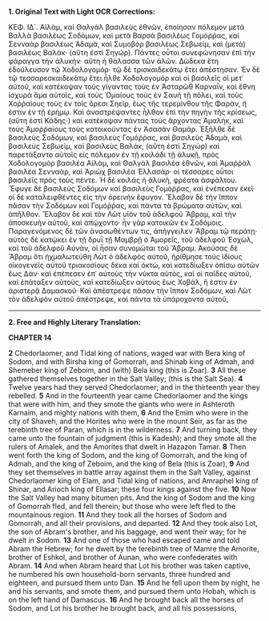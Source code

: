 **1. Original Text with Light OCR Corrections:**

ΚΕΦ. ΙΔ´.
Αἰλὰμ, καὶ Θαλγὰλ βασιλεὺς ἐθνῶν, ἐποίησαν πόλεμον μετὰ Βαλλὰ βασιλέως Σοδόμων, καὶ μετὰ Βαρσὰ βασιλέως Γομόῤῥας, καὶ Σενναὰρ βασιλέως Ἀδαμὰ, καὶ Συμοβὸρ βασιλέως Σεβωεὶμ, καὶ (μετὰ) βασιλέως Βαλάκ· (αὕτη ἐστὶ Σηγώρ). Πάντες οὗτοι συνεφώνησαν ἐπὶ τὴν φάραγγα τὴν ἁλυκήν· αὕτη ἡ θάλασσα τῶν ἁλῶν. Δώδεκα ἔτη ἐδούλευσον τῷ Χοδολογομόρ· τῷ δὲ τρισκαιδεκάτῳ ἔτει ἀπέστησαν. Ἐν δὲ τῷ τεσσαρεσκαιδεκάτῳ ἔτει ἦλθε Χοδολογομὸρ καὶ οἱ βασιλεῖς οἱ μετ᾽ αὐτοῦ, καὶ κατέκοψαν τοὺς γίγαντας τοὺς ἐν Ἀσταρὼθ Καρναΐν, καὶ ἔθνη ἰσχυρὰ ἅμα αὐτοῖς, καὶ τοὺς Ὁμαίους τοὺς ἐν Σαυὴ τῇ πόλει, καὶ τοὺς Χοῤῥαίους τοὺς ἐν τοῖς ὄρεσι Σηεὶρ, ἕως τῆς τερεμίνθου τῆς Φαρὰν, ἥ ἐστιν ἐν τῇ ἐρήμῳ. Καὶ ἀναστρέψαντες ἦλθον ἐπὶ τὴν πηγὴν τῆς κρίσεως, (αὕτη ἐστὶ Κάδης·) καὶ κατέκοψαν πάντας τοὺς ἄρχοντας Ἀμαλὴκ, καὶ τοὺς Ἀμοῤῥαίους τοὺς κατοικοῦντας ἐν Ἀσασὰν Θαμάρ. Ἐξῆλθε δὲ βασιλεὺς Σοδόμων, καὶ βασιλεὺς Γομόῤῥας, καὶ βασιλεὺς Ἀδαμὰ, καὶ βασιλεὺς Σεβωεὶμ, καὶ βασιλεὺς Βαλάκ, (αὕτη ἐστὶ Σηγώρ) καὶ παρετάξαντο αὐτοῖς εἰς πόλεμον ἐν τῇ κοιλάδι τῇ ἁλυκῇ, πρὸς Χοδολογομὸρ βασιλέα Αἰλὰμ, καὶ Θαλγὰλ βασιλέα ἐθνῶν, καὶ Ἀμαῤῥὰλ βασιλέα Σενναὰρ, καὶ Ἀριὼχ βασιλέα Ἐλλασάρ· οἱ τέσσαρες οὗτοι βασιλεῖς πρὸς τοὺς πέντε. Ἡ δὲ κοιλάς ἡ ἁλυκὴ, φρέατα ἀσφάλτου. Ἔφυγε δὲ βασιλεὺς Σοδόμων καὶ βασιλεὺς Γομόῤῥας, καὶ ἐνέπεσαν ἐκεῖ· οἱ δὲ καταλειφθέντες εἰς τὴν ὀρεινὴν ἔφυγον. Ἔλαβον δὲ τὴν ἵππον πᾶσαν τὴν Σοδόμων καὶ Γομόῤῥας, καὶ πάντα τὰ βρώματα αὐτῶν, καὶ ἀπῆλθον. Ἔλαβον δὲ καὶ τὸν Λὼτ υἱὸν τοῦ ἀδελφοῦ Ἄβραμ, καὶ τὴν ἀποσκευὴν αὐτοῦ, καὶ ἀπῴχοντο· ἦν γὰρ κατοικῶν ἐν Σοδόμοις. Παραγενόμενος δὲ τῶν ἀνασωθέντων τις, ἀπήγγειλεν Ἄβραμ τῷ περάτῃ· αὐτὸς δὲ κατῴκει ἐν τῇ δρυῒ τῇ Μαμβρῇ ὁ Ἀμορεῖς, τοῦ ἀδελφοῦ Ἐσχὼλ, καὶ τοῦ ἀδελφοῦ Αὐνὰν, οἱ ἦσαν συνομώται τοῦ Ἄβραμ. Ἀκούσας δὲ Ἄβραμ ὅτι ἠχμαλωτεύθη Λὼτ ὁ ἀδελφὸς αὐτοῦ, ἠρίθμησε τοὺς ἰδίους οἰκογενεῖς αὐτοῦ τριακοσίους δέκα καὶ ὀκτὼ, καὶ κατεδίωξεν ὀπίσω αὐτῶν ἕως Δὰν· καὶ ἐπέπεσεν ἐπ᾽ αὐτοὺς τὴν νύκτα αὐτὸς, καὶ οἱ παῖδες αὐτοῦ, καὶ ἐπάταξεν αὐτοὺς, καὶ κατεδίωξεν αὐτοὺς ἕως Χοβάλ, ἥ ἐστιν ἐν ἀριστερᾷ Δαμασκοῦ· Καὶ ἀπέστρεψε πᾶσαν τὴν ἵππον Σοδόμων, καὶ Λὼτ τὸν ἀδελφὸν αὐτοῦ ἀπέστρεψε, καὶ πάντα τὰ ὑπάροχοντα αὐτοῦ,

---

**2. Free and Highly Literary Translation:**

**CHAPTER 14**

**2** Chedorlaomer, and Tidal king of nations, waged war with Bera king of Sodom, and with Birsha king of Gomorrah, and Shinab king of Admah, and Shemeber king of Zeboim, and (with) Bela king (this is Zoar).
**3** All these gathered themselves together in the Salt Valley; (this is the Salt Sea).
**4** Twelve years had they served Chedorlaomer; and in the thirteenth year they rebelled.
**5** And in the fourteenth year came Chedorlaomer and the kings that were with him, and they smote the giants who were in Ashteroth Karnaim, and mighty nations with them,
**6** And the Emim who were in the city of Shaveh, and the Horites who were in the mount Seir, as far as the terebinth tree of Paran, which is in the wilderness.
**7** And turning back, they came unto the fountain of judgment (this is Kadesh); and they smote all the rulers of Amalek, and the Amorites that dwelt in Hazazon Tamar.
**8** Then went forth the king of Sodom, and the king of Gomorrah, and the king of Admah, and the king of Zeboim, and the king of Bela (this is Zoar),
**9** And they set themselves in battle array against them in the Salt Valley, against Chedorlaomer king of Elam, and Tidal king of nations, and Amraphel king of Shinar, and Arioch king of Ellasar; these four kings against the five.
**10** Now the Salt Valley had many bitumen pits. And the king of Sodom and the king of Gomorrah fled, and fell therein; but those who were left fled to the mountainous region.
**11** And they took all the horses of Sodom and Gomorrah, and all their provisions, and departed.
**12** And they took also Lot, the son of Abram's brother, and his baggage, and went their way; for he dwelt in Sodom.
**13** And one of those who had escaped came and told Abram the Hebrew; for he dwelt by the terebinth tree of Mamre the Amorite, brother of Eshkol, and brother of Aunan, who were confederates with Abram.
**14** And when Abram heard that Lot his brother was taken captive, he numbered his own household-born servants, three hundred and eighteen, and pursued them unto Dan.
**15** And he fell upon them by night, he and his servants, and smote them, and pursued them unto Hobah, which is on the left hand of Damascus.
**16** And he brought back all the horses of Sodom, and Lot his brother he brought back, and all his possessions,